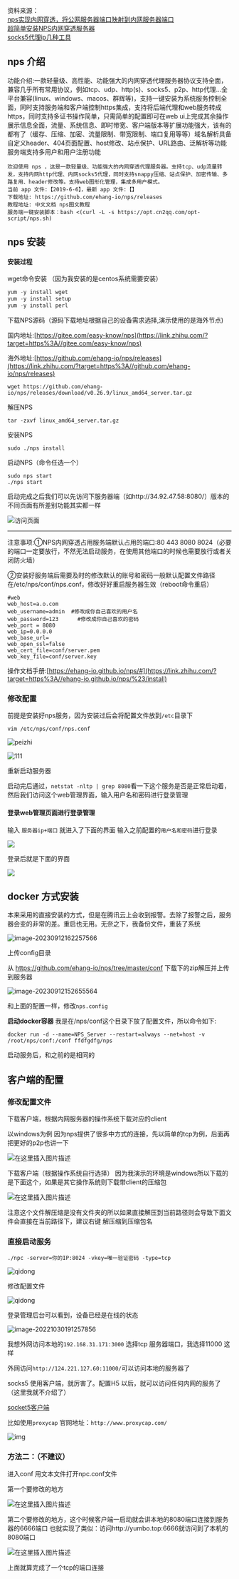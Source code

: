 资料来源：<br/>
[nps实现内网穿透，将公网服务器端口映射到内网服务器端口](https://blog.csdn.net/qq_41813208/article/details/113760249)<br/>
[超简单安装NPS内网穿透服务器](https://zhuanlan.zhihu.com/p/316438148)<br/>
 [socks5代理ip几种工具](https://www.cnblogs.com/edeny/p/16530270.html)<br/>

## nps 介绍
功能介绍:一款轻量级、高性能、功能强大的内网穿透代理服务器协议支持全面，兼容几乎所有常用协议，例如tcp、udp、http(s)、socks5、p2p、http代理...全平台兼容(linux、windows、macos、群辉等)，支持一键安装为系统服务控制全面，同时支持服务端和客户端控制https集成，支持将后端代理和web服务转成https，同时支持多证书操作简单，只需简单的配置即可在web ui上完成其余操作展示信息全面，流量、系统信息、即时带宽、客户端版本等扩展功能强大，该有的都有了（缓存、压缩、加密、流量限制、带宽限制、端口复用等等）域名解析具备自定义header、404页面配置、host修改、站点保护、URL路由、泛解析等功能服务端支持多用户和用户注册功能

~~~~
欢迎使用 nps ，这是一款轻量级、功能强大的内网穿透代理服务器。支持tcp、udp流量转发，支持内网http代理、内网socks5代理，同时支持snappy压缩、站点保护、加密传输、多路复用、header修改等。支持web图形化管理，集成多用户模式。
当前 app 文件:【2019-6-6】，最新 app 文件:【】
下载地址: https://github.com/ehang-io/nps/releases
教程地址: 中文文档 nps图文教程
服务端一键安装脚本：bash <(curl -L -s https://opt.cn2qq.com/opt-script/nps.sh)
~~~~

## nps 安装

#### 安装过程

wget命令安装 （因为我安装的是centos系统需要安装）

~~~~c
yum -y install wget
yum -y install setup
yum -y install perl
~~~~

下载NPS源码（源码下载地址根据自己的设备需求选择,演示使用的是海外节点)

国内地址:[https://gitee.com/easy-know/nps](https://link.zhihu.com/?target=https%3A//gitee.com/easy-know/nps)

海外地址:[https://github.com/ehang-io/nps/releases](https://link.zhihu.com/?target=https%3A//github.com/ehang-io/nps/releases)

```text
wget https://github.com/ehang-io/nps/releases/download/v0.26.9/linux_amd64_server.tar.gz
```

解压NPS

```text
tar -zxvf linux_amd64_server.tar.gz
```

安装NPS

```text
sudo ./nps install
```

启动NPS（命令任选一个）

```text
sudo nps start
./nps start
```

启动完成之后我们可以先访问下服务器端（如http://34.92.47.58:8080/）版本的不同页面有所差别功能其实都一样

![访问页面](pic\v2-a35ebec61efc321b29dd949b6f6c9bfe_r.jpg ':size=70%')

--------------------------------------------------------------------------------------------------------------------
注意事项:①NPS内网穿透占用服务端默认占用的端口:80 443 8080 8024（必要的端口一定要放行，不然无法启动服务，在使用其他端口的时候也需要放行或者关闭防火墙）

②安装好服务端后需要及时的修改默认的账号和密码一般默认配置文件路径在/etc/nps/conf/nps.conf，修改好好重启服务器生效（reboot命令重启）

```text
#web
web_host=a.o.com
web_username=admin  #修改成你自己喜欢的用户名
web_password=123      #修改成你自己喜欢的密码
web_port = 8080
web_ip=0.0.0.0
web_base_url=
web_open_ssl=false
web_cert_file=conf/server.pem
web_key_file=conf/server.key
```

操作文档手册:[https://ehang-io.github.io/nps/#](https://link.zhihu.com/?target=https%3A//ehang-io.github.io/nps/%23/install)

### 修改配置

前提是安装好nps服务，因为安装过后会将配置文件放到`/etc`目录下

~~~~text
vim /etc/nps/conf/nps.conf
~~~~



![peizhi](pic/20210208175808246.png)

![111](pic/20210208175922378.png)



重新启动服务器

启动完后通过，`netstat -nltp | grep 8080`看一下这个服务是否是正常启动着，然后我们访问这个web管理界面，输入用户名和密码进行登录管理

#### 登录web管理页面进行登录管理

输入 `服务器ip+端口`
就进入了下面的界面
输入之前配置的`用户名和密码`进行登录

![](pic/20210208180302177.png)

登录后就是下面的界面

![](pic/2021020818042718.png)

## docker 方式安装

本来采用的直接安装的方式，但是在腾讯云上会收到报警。去除了报警之后，服务器会变的非常的差。重启也无用。无奈之下，我备份文件，重装了系统

![image-20230912162257566](img/image-20230912162257566.png)

上传config目录

从 https://github.com/ehang-io/nps/tree/master/conf 下载下的zip解压并上传到服务器

![image-20230912152655564](img/image-20230912152655564.png)

和上面的配置一样，修改`nps.config`

**启动docker容器** 我是在/nps/conf这个目录下放了配置文件，所以命令如下:

```shell
docker run -d --name=NPS_Server --restart=always --net=host -v /root/nps/conf:/conf ffdfgdfg/nps
```

启动服务后，和之前的是相同的

## 客户端的配置

### 修改配置文件

下载客户端，根据内网服务器的操作系统下载对应的client

以windows为例
因为nps提供了很多中方式的连接，先以简单的tcp为例，后面再把更好的p2p也讲一下

![在这里插入图片描述](pic\20210208180854156.png)

下载客户端（根据操作系统自行选择）
因为我演示的环境是windows所以下载的是下面这个，如果是其它操作系统则下载带client的压缩包

![在这里插入图片描述](pic\20210208181025702.png)

注意这个文件解压缩是没有文件夹的所以如果直接解压到当前路径则会导致下面文件会直接在当前路径下，建议右键 解压缩到压缩包名

### 直接启动服务



```text
./npc -server=你的IP:8024 -vkey=唯一验证密码 -type=tcp
```



![qidong](pic/2022-10-30_190306.png)

修改配置文件

![qidong](pic/2022-10-30_190551.png)

登录管理后台可以看到，设备已经是在线的状态

![image-20221030191257856](pic\image-20221030191257856.png)

我想外网访问本地的`192.168.31.171:3000` 选择tcp 服务器端口，我选择11000 这样

外网访问`http://124.221.127.60:11000/`可以访问本地的服务器了

socks5 使用客户端，就厉害了。配置H5 以后，就可以访问任何内网的服务了（这里我就不介绍了）

[socket5客户端](https://www.cnblogs.com/edeny/p/16530270.html?share_token=C134BBE1-03F6-4296-BBAF-56A5CDAD5B9D&tt_from=weixin&utm_source=weixin&utm_medium=toutiao_ios&utm_campaign=client_share&wxshare_count=1)

比如使用`proxycap` 官网地址：`http://www.proxycap.com/`

![img](large\pcap_rules.gif)



### 方法二：（不建议）

进入conf 用文本文件打开npc.conf文件

第一个要修改的地方

![在这里插入图片描述](pic\20210208181715191.png)

第二个要修改的地方，这个时候客户端一启动就会讲本地的8080端口连接到服务器的6666端口
也就实现了类似：访问http://yumbo.top:6666就访问到了本机的8080端口

![在这里插入图片描述](pic\20210208181933606.png)

上面就算完成了一个tcp的端口连接
